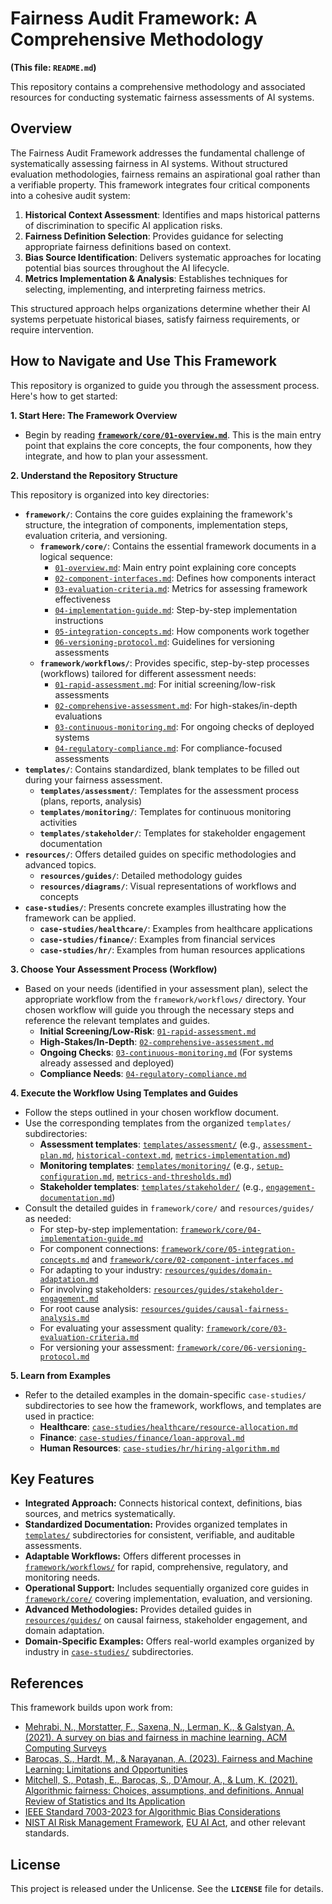# Fairness Audit Framework: A Comprehensive Methodology

**(This file: `README.md`)**

This repository contains a comprehensive methodology and associated resources for conducting systematic fairness
assessments of AI systems.

## Overview

The Fairness Audit Framework addresses the fundamental challenge of systematically assessing fairness in AI systems.
Without structured evaluation methodologies, fairness remains an aspirational goal rather than a verifiable property.
This framework integrates four critical components into a cohesive audit system:

1. **Historical Context Assessment**: Identifies and maps historical patterns of discrimination to specific AI
   application risks.
2. **Fairness Definition Selection**: Provides guidance for selecting appropriate fairness definitions based on context.
3. **Bias Source Identification**: Delivers systematic approaches for locating potential bias sources throughout the AI
   lifecycle.
4. **Metrics Implementation & Analysis**: Establishes techniques for selecting, implementing, and interpreting fairness
   metrics.

This structured approach helps organizations determine whether their AI systems perpetuate historical biases, satisfy
fairness requirements, or require intervention.

## How to Navigate and Use This Framework

This repository is organized to guide you through the assessment process. Here's how to get started:

**1. Start Here: The Framework Overview**

* Begin by reading **[`framework/core/01-overview.md`](framework/core/01-overview.md)**. This is the main entry point
  that explains the core concepts, the four components, how they integrate, and how to plan your assessment.

**2. Understand the Repository Structure**

This repository is organized into key directories:

* **`framework/`**: Contains the core guides explaining the framework's structure, the integration of components,
  implementation steps, evaluation criteria, and versioning.
    * **`framework/core/`**: Contains the essential framework documents in a logical sequence:
        * [`01-overview.md`](framework/core/01-overview.md): Main entry point explaining core concepts
        * [`02-component-interfaces.md`](framework/core/02-component-interfaces.md): Defines how components interact
        * [`03-evaluation-criteria.md`](framework/core/03-evaluation-criteria.md): Metrics for assessing framework
          effectiveness
        * [`04-implementation-guide.md`](framework/core/04-implementation-guide.md): Step-by-step implementation
          instructions
        * [`05-integration-concepts.md`](framework/core/05-integration-concepts.md): How components work together
        * [`06-versioning-protocol.md`](framework/core/06-versioning-protocol.md): Guidelines for versioning assessments
    * **`framework/workflows/`**: Provides specific, step-by-step processes (workflows) tailored for different
      assessment needs:
        * [`01-rapid-assessment.md`](framework/workflows/01-rapid-assessment.md): For initial screening/low-risk
          assessments
        * [`02-comprehensive-assessment.md`](framework/workflows/02-comprehensive-assessment.md): For
          high-stakes/in-depth evaluations
        * [`03-continuous-monitoring.md`](framework/workflows/03-continuous-monitoring.md): For ongoing checks of
          deployed systems
        * [`04-regulatory-compliance.md`](framework/workflows/04-regulatory-compliance.md): For compliance-focused
          assessments
* **`templates/`**: Contains standardized, blank templates to be filled out during your fairness assessment.
    * **`templates/assessment/`**: Templates for the assessment process (plans, reports, analysis)
    * **`templates/monitoring/`**: Templates for continuous monitoring activities
    * **`templates/stakeholder/`**: Templates for stakeholder engagement documentation
* **`resources/`**: Offers detailed guides on specific methodologies and advanced topics.
    * **`resources/guides/`**: Detailed methodology guides
    * **`resources/diagrams/`**: Visual representations of workflows and concepts
* **`case-studies/`**: Presents concrete examples illustrating how the framework can be applied.
    * **`case-studies/healthcare/`**: Examples from healthcare applications
    * **`case-studies/finance/`**: Examples from financial services
    * **`case-studies/hr/`**: Examples from human resources applications

**3. Choose Your Assessment Process (Workflow)**

* Based on your needs (identified in your assessment plan), select the appropriate workflow from the
  `framework/workflows/` directory. Your chosen workflow will guide you through the necessary steps and reference the
  relevant templates and guides.
    * **Initial Screening/Low-Risk**: [`01-rapid-assessment.md`](framework/workflows/01-rapid-assessment.md)
    * **High-Stakes/In-Depth**: [`02-comprehensive-assessment.md`](framework/workflows/02-comprehensive-assessment.md)
    * **Ongoing Checks**: [`03-continuous-monitoring.md`](framework/workflows/03-continuous-monitoring.md) (For systems
      already assessed and deployed)
    * **Compliance Needs**: [`04-regulatory-compliance.md`](framework/workflows/04-regulatory-compliance.md)

**4. Execute the Workflow Using Templates and Guides**

* Follow the steps outlined in your chosen workflow document.
* Use the corresponding templates from the organized `templates/` subdirectories:
    * **Assessment templates**: [`templates/assessment/`](templates/assessment/) (e.g., [
      `assessment-plan.md`](templates/assessment/assessment-plan.md), [
      `historical-context.md`](templates/assessment/historical-context.md), [
      `metrics-implementation.md`](templates/assessment/metrics-implementation.md))
    * **Monitoring templates**: [`templates/monitoring/`](templates/monitoring/) (e.g., [
      `setup-configuration.md`](templates/monitoring/setup-configuration.md), [
      `metrics-and-thresholds.md`](templates/monitoring/metrics-and-thresholds.md))
    * **Stakeholder templates**: [`templates/stakeholder/`](templates/stakeholder/) (e.g., [
      `engagement-documentation.md`](templates/stakeholder/engagement-documentation.md))
* Consult the detailed guides in `framework/core/` and `resources/guides/` as needed:
    * For step-by-step implementation: [
      `framework/core/04-implementation-guide.md`](framework/core/04-implementation-guide.md)
    * For component connections: [
      `framework/core/05-integration-concepts.md`](framework/core/05-integration-concepts.md) and [
      `framework/core/02-component-interfaces.md`](framework/core/02-component-interfaces.md)
    * For adapting to your industry: [`resources/guides/domain-adaptation.md`](resources/guides/domain-adaptation.md)
    * For involving stakeholders: [
      `resources/guides/stakeholder-engagement.md`](resources/guides/stakeholder-engagement.md)
    * For root cause analysis: [
      `resources/guides/causal-fairness-analysis.md`](resources/guides/causal-fairness-analysis.md)
    * For evaluating your assessment quality: [
      `framework/core/03-evaluation-criteria.md`](framework/core/03-evaluation-criteria.md)
    * For versioning your assessment: [
      `framework/core/06-versioning-protocol.md`](framework/core/06-versioning-protocol.md)

**5. Learn from Examples**

* Refer to the detailed examples in the domain-specific `case-studies/` subdirectories to see how the framework,
  workflows, and templates are used in practice:
    * **Healthcare**: [`case-studies/healthcare/resource-allocation.md`](case-studies/healthcare/resource-allocation.md)
    * **Finance**: [`case-studies/finance/loan-approval.md`](case-studies/finance/loan-approval.md)
    * **Human Resources**: [`case-studies/hr/hiring-algorithm.md`](case-studies/hr/hiring-algorithm.md)

## Key Features

* **Integrated Approach:** Connects historical context, definitions, bias sources, and metrics systematically.
* **Standardized Documentation:** Provides organized templates in [`templates/`](templates/) subdirectories for
  consistent, verifiable, and auditable assessments.
* **Adaptable Workflows:** Offers different processes in [`framework/workflows/`](framework/workflows/) for rapid,
  comprehensive, regulatory, and monitoring needs.
* **Operational Support:** Includes sequentially organized core guides in [`framework/core/`](framework/core/) covering
  implementation, evaluation, and versioning.
* **Advanced Methodologies:** Provides detailed guides in [`resources/guides/`](resources/guides/) on causal fairness,
  stakeholder engagement, and domain adaptation.
* **Domain-Specific Examples:** Offers real-world examples organized by industry in [`case-studies/`](case-studies/)
  subdirectories.

## References

This framework builds upon work from:

- [Mehrabi, N., Morstatter, F., Saxena, N., Lerman, K., & Galstyan, A. (2021). A survey on bias and fairness in machine learning. ACM Computing Surveys](https://dl.acm.org/doi/10.1145/3457607)
- [Barocas, S., Hardt, M., & Narayanan, A. (2023). Fairness and Machine Learning: Limitations and Opportunities](https://fairmlbook.org)
- [Mitchell, S., Potash, E., Barocas, S., D'Amour, A., & Lum, K. (2021). Algorithmic fairness: Choices, assumptions, and definitions. Annual Review of Statistics and Its Application](https://www.annualreviews.org/doi/10.1146/annurev-statistics-042720-125902)
- [IEEE Standard 7003-2023 for Algorithmic Bias Considerations](https://sagroups.ieee.org/7003/)
- [NIST AI Risk Management Framework](https://www.nist.gov/itl/ai-risk-management-framework), [EU AI Act](https://eur-lex.europa.eu/eli/reg/2024/1689/oj/eng),
  and other relevant standards.

## License

This project is released under the Unlicense. See the **`LICENSE`** file for details.